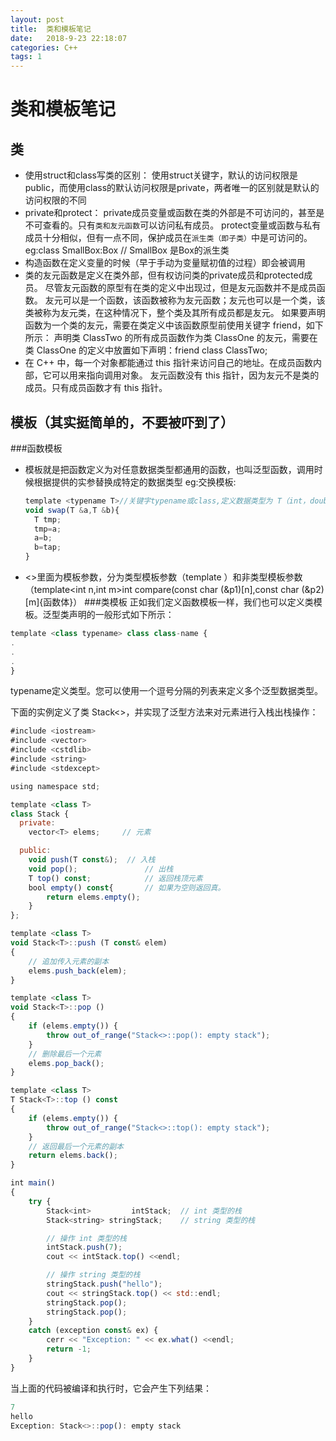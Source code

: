 ```yaml
---
layout: post
title:  类和模板笔记
date:   2018-9-23 22:18:07
categories: C++
tags: 1
---
```

# 类和模板笔记
## 类
- 使用struct和class写类的区别：
  使用struct关键字，默认的访问权限是public，而使用class的默认访问权限是private，两者唯一的区别就是默认的访问权限的不同
- private和protect：
  private成员变量或函数在类的外部是不可访问的，甚至是不可查看的。只有`类和友元函数`可以访问私有成员。
  protect变量或函数与私有成员十分相似，但有一点不同，保护成员在`派生类（即子类）`中是可访问的。
  eg:class SmallBox:Box // SmallBox 是Box的派生类
- 构造函数在定义变量的时候（早于手动为变量赋初值的过程）即会被调用
- 类的友元函数是定义在类外部，但有权访问类的private成员和protected成员。
  尽管友元函数的原型有在类的定义中出现过，但是友元函数并不是成员函数。
  友元可以是一个函数，该函数被称为友元函数；友元也可以是一个类，该类被称为友元类，在这种情况下，整个类及其所有成员都是友元。
  如果要声明函数为一个类的友元，需要在类定义中该函数原型前使用关键字 friend，如下所示：
   声明类 ClassTwo 的所有成员函数作为类 ClassOne 的友元，需要在类 ClassOne 的定义中放置如下声明：friend class ClassTwo;
- 在 C++ 中，每一个对象都能通过 this 指针来访问自己的地址。在成员函数内部，它可以用来指向调用对象。
  友元函数没有 this 指针，因为友元不是类的成员。只有成员函数才有 this 指针。

## 模板（其实挺简单的，不要被吓到了）
###函数模板
- 模板就是把函数定义为对任意数据类型都通用的函数，也叫泛型函数，调用时候根据提供的实参替换成特定的数据类型
  eg:交换模板:
  ```javascript
  template <typename T>//关键字typename或class,定义数据类型为 T（int，double.....)
  void swap(T &a,T &b){
	T tmp;
	tmp=a;
	a=b;
	b=tap;
  }
  ```
- <>里面为模板参数，分为类型模板参数（template <typename T>）和非类型模板参数（template<int n,int m>int compare(const char (&p1)[n],const char (&p2)[m]{函数体}）
###类模板
正如我们定义函数模板一样，我们也可以定义类模板。泛型类声明的一般形式如下所示：
```javascript
template <class typename> class class-name {
.
.
.
}
```
typename定义类型。您可以使用一个逗号分隔的列表来定义多个泛型数据类型。

下面的实例定义了类 Stack<>，并实现了泛型方法来对元素进行入栈出栈操作：
```javascript
#include <iostream>
#include <vector>
#include <cstdlib>
#include <string>
#include <stdexcept>

using namespace std;

template <class T>
class Stack { 
  private: 
    vector<T> elems;     // 元素 

  public: 
    void push(T const&);  // 入栈
    void pop();               // 出栈
    T top() const;            // 返回栈顶元素
    bool empty() const{       // 如果为空则返回真。
        return elems.empty(); 
    } 
}; 

template <class T>
void Stack<T>::push (T const& elem) 
{ 
    // 追加传入元素的副本
    elems.push_back(elem);    
} 

template <class T>
void Stack<T>::pop () 
{ 
    if (elems.empty()) { 
        throw out_of_range("Stack<>::pop(): empty stack"); 
    }
	// 删除最后一个元素
    elems.pop_back();         
} 

template <class T>
T Stack<T>::top () const 
{ 
    if (elems.empty()) { 
        throw out_of_range("Stack<>::top(): empty stack"); 
    }
	// 返回最后一个元素的副本 
    return elems.back();      
} 

int main() 
{ 
    try { 
        Stack<int>         intStack;  // int 类型的栈 
        Stack<string> stringStack;    // string 类型的栈 

        // 操作 int 类型的栈 
        intStack.push(7); 
        cout << intStack.top() <<endl; 

        // 操作 string 类型的栈 
        stringStack.push("hello"); 
        cout << stringStack.top() << std::endl; 
        stringStack.pop(); 
        stringStack.pop(); 
    } 
    catch (exception const& ex) { 
        cerr << "Exception: " << ex.what() <<endl; 
        return -1;
    } 
}  
```
当上面的代码被编译和执行时，它会产生下列结果：
```javascript
7
hello
Exception: Stack<>::pop(): empty stack
```


